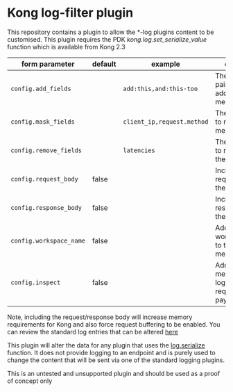 Kong log-filter plugin
======================

This repository contains a plugin to allow the *-log plugins content to be customised. This plugin requires the PDK *kong.log.set_serialize_value* function which is available from Kong 2.3

| form parameter             | default             |example |  description              |
| ---                        | ---                 | ---    | ---                       |
| `config.add_fields`        | |`add:this,and:this-too`|The `name:value` pairs of fields to add to the log message|
| `config.mask_fields`       | |`client_ip,request.method`|The `name` of fields to mask in the log message|
| `config.remove_fields`     | |`latencies`|The `name` of fields to remove from in the log message|
| `config.request_body`      |false||Include the request body in the log message|
| `config.response_body`     |false||Include the response body in the log message|
| `config.workspace_name`    |false||Add the workspace name to the log message|
| `config.inspect`           |false||Add debug messages to the logs with request/response payloads|


Note, including the request/response body will increase memory requirements for Kong and also force request buffering to be enabled. You can review the standard log entries that can be altered [here](https://docs.konghq.com/gateway-oss/2.3.x/pdk/kong.log/#konglogserialize)

This plugin will alter the data for any plugin that uses the [log.serialize](https://docs.konghq.com/gateway-oss/2.3.x/pdk/kong.log/#konglogserialize) function. It does not provide logging to an endpoint and is purely used to change the content that will be sent via one of the standard logging plugins.

This is an untested and unsupported plugin and should be used as a proof of concept only
